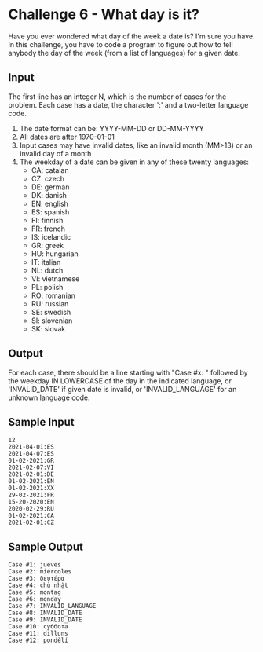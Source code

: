 # Challenge 6 - What day is it?

Have you ever wondered what day of the week a date is? I'm sure you have. In this challenge, you have to code a program to figure out how to tell anybody the day of the week (from a list of languages) for a given date.

## Input

The first line has an integer N, which is the number of cases for the problem. Each case has a date, the character ':' and a two-letter language code.

1. The date format can be: YYYY-MM-DD or DD-MM-YYYY
1. All dates are after 1970-01-01
1. Input cases may have invalid dates, like an invalid month (MM>13) or an invalid day of a month
1. The weekday of a date can be given in any of these twenty languages:
    * CA: catalan
    * CZ: czech
    * DE: german
    * DK: danish
    * EN: english
    * ES: spanish
    * FI: finnish
    * FR: french
    * IS: icelandic
    * GR: greek
    * HU: hungarian
    * IT: italian
    * NL: dutch
    * VI: vietnamese
    * PL: polish
    * RO: romanian
    * RU: russian
    * SE: swedish
    * SI: slovenian
    * SK: slovak

## Output

For each case, there should be a line starting with "Case #x: " followed by the weekday IN LOWERCASE of the day in the indicated language, or 'INVALID_DATE' if given date is invalid, or 'INVALID_LANGUAGE' for an unknown language code.

## Sample Input

```
12
2021-04-01:ES
2021-04-07:ES
01-02-2021:GR
2021-02-07:VI
2021-02-01:DE
01-02-2021:EN
01-02-2021:XX
29-02-2021:FR
15-20-2020:EN
2020-02-29:RU
01-02-2021:CA
2021-02-01:CZ
```

## Sample Output

```
Case #1: jueves
Case #2: miércoles
Case #3: δευτέρα
Case #4: chủ nhật
Case #5: montag
Case #6: monday
Case #7: INVALID_LANGUAGE
Case #8: INVALID_DATE
Case #9: INVALID_DATE
Case #10: суббота
Case #11: dilluns
Case #12: pondělí
```